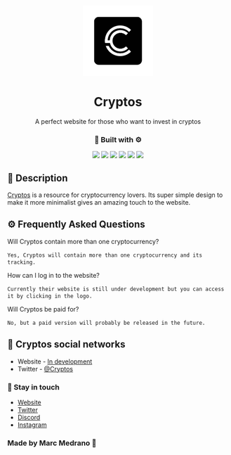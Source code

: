 <p align="center">
  <a href="https://elmarcz.github.io/Cryptos/" target="blank"><img src="https://raw.githubusercontent.com/elmarcz/Cryptos/main/Src/Cryptos.png" width="160" alt="Dot Logo" /></a>
  <h1 align="center" href="https://elmarcz.github.io/Cryptos/">Cryptos</h1>
</p>
<p align="center">A perfect website for those who want to invest in cryptos</p>
<h3 align="center">🔨 Built with ⚙️</h3>
<p align="center">
  <img src='https://raw.githubusercontent.com/sammwyy/sammwyy/master/skills/javascript.jpg' height='50px'>
   <img src='https://raw.githubusercontent.com/sammwyy/sammwyy/master/skills/css.png' height='50px'/>
   <img src='https://raw.githubusercontent.com/sammwyy/sammwyy/master/skills/html.png' height='50px'>
  <img src='https://camo.githubusercontent.com/29e705dcac8d111d67e72cab2037b3d7a5a8dc63ca9291a7a3f226baccb07f28/68747470733a2f2f63646e2e776f726c64766563746f726c6f676f2e636f6d2f6c6f676f732f6e6f64656a732d69636f6e2e737667' height='50px'/>
   <img src='https://camo.githubusercontent.com/c10bbec541caa795eee7a0ada0415e2fe7c04b4f89aaa8ebc76e1d1ac2ede1d6/68747470733a2f2f696d672e69636f6e73382e636f6d2f636f6c6f722f3435322f6d6f6e676f64622e706e67' height='50px'>
  <img src='https://raw.githubusercontent.com/sammwyy/sammwyy/master/skills/express.png' height='50px'>
  </p>


## 📝 Description

[Cryptos](https://elmarcz.github.io/Cryptos/) is a resource for cryptocurrency lovers. Its super simple design to make it more minimalist gives an amazing touch to the website.

## ⚙ Frequently Asked Questions

Will Cryptos contain more than one cryptocurrency?
```
Yes, Cryptos will contain more than one cryptocurrency and its tracking.
```

How can I log in to the website?
```
Currently their website is still under development but you can access it by clicking in the logo.
```

Will Cryptos be paid for?
```
No, but a paid version will probably be released in the future.
```

## 💼 Cryptos social networks

- Website - [In development](https://elmarcz.github.io/Cryptos/)
- Twitter - [@Cryptos](https://twitter.com/Deathland)

### 👤 Stay in touch
- [Website](https://elmarcz.github.io/portfolio/)
- [Twitter](https://twitter.com/MarcMedrano15)
- [Discord](https://discord.com/invite/zPSYDGVXxx)
- [Instagram](https://www.instagram.com/marcmedranoz/)

### Made by Marc Medrano 🔅
